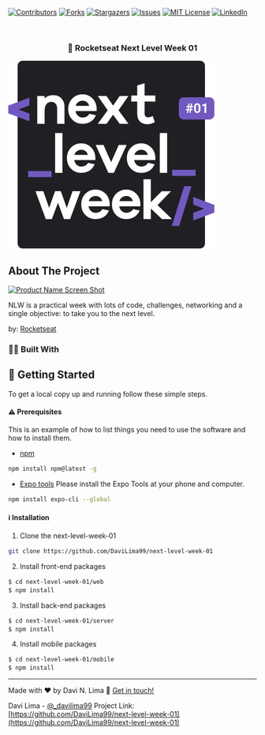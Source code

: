 
[![Contributors][contributors-shield]][contributors-url]
[![Forks][forks-shield]][forks-url]
[![Stargazers][stars-shield]][stars-url]
[![Issues][issues-shield]][issues-url]
[![MIT License][license-shield]][license-url]
[![LinkedIn][linkedin-shield]][linkedin-url]



<!-- PROJECT LOGO -->
<br />
<p align="center">

  <h3 align="center"> 🚀 Rocketseat Next Level Week 01 </h3>
  <a href="https://github.com/DaviLima99/next-level-week-01">
    <img src=".github/logo.svg" alt="Logo">
  </a>
</p>


<!-- ABOUT THE PROJECT -->
## About The Project

[![Product Name Screen Shot][product-screenshot]](https://example.com)

NLW is a practical week with lots of code, challenges, networking and a single objective: to take you to the next level.

by: [Rocketseat](https://rocketseat.com.br/)


### 👨‍💻 Built With


<!-- GETTING STARTED -->
## 🏁 Getting Started

To get a local copy up and running follow these simple steps.

#### ⚠️ Prerequisites

This is an example of how to list things you need to use the software and how to install them.
* [npm](https://www.npmjs.com/get-npm)
```sh
npm install npm@latest -g
```
* [Expo tools](https://expo.io/tools)
Please install the Expo Tools at your phone and computer.
```sh
npm install expo-cli --global
```

#### ℹ️ Installation
 
1. Clone the next-level-week-01
```sh
git clone https://github.com/DaviLima99/next-level-week-01
```
2. Install front-end packages
```sh
$ cd next-level-week-01/web
$ npm install
```

3. Install back-end packages
```sh
$ cd next-level-week-01/server
$ npm install
```

4. Install mobile packages
```sh
$ cd next-level-week-01/mobile
$ npm install
```

---

Made with ♥ by Davi N. Lima 🤟 [Get in touch!][linkedin-url]

Davi Lima - [@_davilima99](https://twitter.com/_davilima99) 
Project Link: [https://github.com/DaviLima99/next-level-week-01](https://github.com/DaviLima99/next-level-week-01)


<!-- MARKDOWN LINKS & IMAGES -->
<!-- https://www.markdownguide.org/basic-syntax/#reference-style-links -->
[contributors-shield]: https://img.shields.io/github/contributors/DaviLima99/next-level-week-01.svg?style=flat-square
[contributors-url]: https://github.com/DaviLima99/next-level-week-01/graphs/contributors
[forks-shield]: https://img.shields.io/github/forks/DaviLima99/next-level-week-01.svg?style=flat-square
[forks-url]: https://github.com/DaviLima99/next-level-week-01/network/members
[stars-shield]: https://img.shields.io/github/stars/DaviLima99/next-level-week-01.svg?style=flat-square
[stars-url]: https://github.com/DaviLima99/next-level-week-01/stargazers
[issues-shield]: https://img.shields.io/github/issues/DaviLima99/next-level-week-01.svg?style=flat-square
[issues-url]: https://github.com/DaviLima99/next-level-week-01/issues
[license-shield]: https://img.shields.io/github/license/DaviLima99/next-level-week-01.svg?style=flat-square
[license-url]: https://github.com/DaviLima99/next-level-week-01/blob/master/LICENSE.txt
[linkedin-shield]: https://img.shields.io/badge/-LinkedIn-black.svg?style=flat-square&logo=linkedin&colorB=555
[linkedin-url]: https://www.linkedin.com/in/davilima99/
[product-screenshot]: .github/screenshot.png